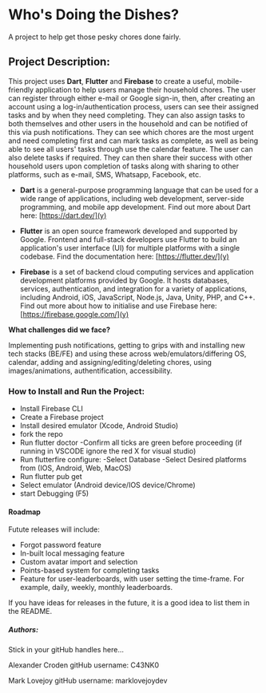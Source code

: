 # Who's Doing the Dishes?

A project to help get those pesky chores done fairly.

## Project Description:
   
This project uses **Dart**, **Flutter** and **Firebase** to create a useful, mobile-friendly application to help users manage their household chores. The user can register through either e-mail or Google sign-in, then, after creating an account using a log-in/authentication process, users can see their assigned tasks and by when they need completing.  They can also assign tasks to both themselves and other users in the household and can be notified of this via push notifications.  They can see which chores are the most urgent and need completing first and can mark tasks as complete, as well as being able to see all users' tasks through use the calendar feature. The user can also delete tasks if required.  They can then share their success with other household users upon completion of tasks along with sharing to other platforms, such as e-mail, SMS, Whatsapp, Facebook, etc.

-  **Dart** is a general-purpose programming language that can be used for a wide range of applications, including web development, server-side programming, and mobile app development.  Find out more about Dart here:  [https://dart.dev/](y)

-  **Flutter** is an open source framework developed and supported by Google. Frontend and full-stack developers use Flutter to build an application's user interface (UI) for multiple platforms with a single codebase.  Find the documentation here:  [https://flutter.dev/](y)

- **Firebase** is a set of backend cloud computing services and application development platforms provided by Google. It hosts databases, services, authentication, and integration for a variety of applications, including Android, iOS, JavaScript, Node.js, Java, Unity, PHP, and C++.  Find out more about how to initialise and use Firebase here: [https://firebase.google.com/](y)


**What challenges did we face?**  

Implementing push notifications, getting to grips with and installing new tech stacks (BE/FE) and using these across web/emulators/differing OS, calendar, adding and assigning/editing/deleting chores, using images/animations, authentification, accessibility.

### How to Install and Run the Project:

- Install Firebase CLI
- Create a Firebase project
- Install desired emulator (Xcode, Android Studio)
- fork the repo
- Run flutter doctor
      -Confirm all ticks are green before proceeding (if running in VSCODE ignore the red X for visual studio)
- Run flutterfire configure:
      -Select Database
      -Select Desired platforms from (IOS, Android, Web, MacOS)
- Run flutter pub get
- Select emulator (Android device/IOS device/Chrome)
- start Debugging (F5)

#### Roadmap

Futute releases will include:

- Forgot password feature
- In-built local messaging feature
- Custom avatar import and selection
- Points-based system for completing tasks
- Feature for user-leaderboards, with user setting the time-frame. For example, daily, weekly, monthly leaderboards.

If you have ideas for releases in the future, it is a good idea to list them in the README.


##### Authors:

Stick in your gitHub handles here...

Alexander Croden
gitHub username: C43NK0

Mark Lovejoy
gitHub username: marklovejoydev

